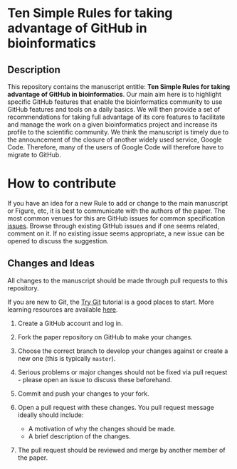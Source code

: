 # Ten Simple Rules for taking advantage of GitHub in bioinformatics

## Description 

This repository contains the manuscript entitle: **Ten Simple Rules
for taking advantage of GitHub in bioinformatics**. Our main aim here
is to highlight specific GitHub features that enable the
bioinformatics community to use GitHub features and tools on a daily
basics. We will then provide a set of recommendations for taking full
advantage of its core features to facilitate and manage the work on a
given bioinformatics project and increase its profile to the
scientific community. We think the manuscript is timely due to the
announcement of the closure of another widely used service, Google
Code. Therefore, many of the users of Google Code will therefore have
to migrate to GitHub.

# How to contribute 

If you have an idea for a new Rule to add or change to the main
manuscript or Figure, etc, it is best to communicate with the authors
of the paper. The most common venues for this are GitHub issues for
common specification
[issues](https://github.com/ypriverol/github-paper/issues). Browse
through existing GitHub issues and if one seems related, comment on
it. If no existing issue seems appropriate, a new issue can be opened
to discuss the suggestion.

## Changes and Ideas

All changes to the manuscript should be made through pull requests to this repository. 

If you are new to Git, the
[Try Git](https://www.codeschool.com/courses/try-git) tutorial is a
good places to start. More learning resources are available
[here](https://help.github.com/articles/good-resources-for-learning-git-and-github/).

1. Create a GitHub account and log in.

2. Fork the paper repository on GitHub to make your changes. 

3. Choose the correct branch to develop your changes against or create
   a new one (this is typically `master`).

4. Serious problems or major changes should not be fixed via pull
   request - please open an issue to discuss these beforehand.

5. Commit and push your changes to your fork.

6. Open a pull request with these changes. You pull request message
   ideally should include:
   - A motivation of why the changes should be made.
   - A brief description of the changes.

7. The pull request should be reviewed and merge by another member of
   the paper.

